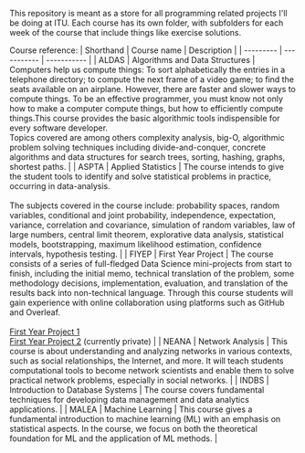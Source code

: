 This repository is meant as a store for all programming related projects I'll be doing at ITU. Each course has its own folder, with subfolders for each week of the course that include things like exercise solutions.  
  
Course reference:
| Shorthand | Course name | Description |
| --------- | ----------- | ----------- |
| ALDAS | Algorithms and Data Structures | Computers help us compute things: To sort alphabetically the entries in a telephone directory; to compute the next frame of a video game; to find the seats available on an airplane. However, there are faster and slower ways to compute things. To be an effective programmer, you must know not only how to make a computer compute things, but how to efficiently compute things.This course provides the basic algorithmic tools indispensible for every software developer.<br />Topics covered are among others complexity analysis, big-O, algorithmic problem solving techniques including divide-and-conquer, concrete algorithms and data structures for search trees, sorting, hashing, graphs, shortest paths. |
| ASPTA | Applied Statistics | The course intends to give the student tools to identify and solve statistical problems in practice, occurring in data-analysis.<br /><br />The subjects covered in the course include: probability spaces, random variables, conditional and joint probability, independence, expectation, variance, correlation and covariance, simulation of random variables, law of large numbers, central limit theorem, explorative data analysis, statistical models, bootstrapping, maximum likelihood estimation, confidence intervals, hypothesis testing. |
| FIYEP | First Year Project | The course consists of a series of full-fledged Data Science mini-projects from start to finish, including the initial memo, technical translation of the problem, some methodology decisions, implementation, evaluation, and translation of the results back into non-technical language. Through this course students will gain experience with online collaboration using platforms such as GitHub and Overleaf.<br /><br />[First Year Project 1](https://github.com/FIYEP-2023/Project-1)<br />[First Year Project 2](https://github.com/FIYEP-2023/Skin-cancer) (currently private) |
| NEANA | Network Analysis | This course is about understanding and analyzing networks in various contexts, such as social relationships, the Internet, and more. It will teach students computational tools to become network scientists and enable them to solve practical network problems, especially in social networks. |
| INDBS | Introduction to Database Systems | The course covers fundamental techniques for developing data management and data analytics applications. |
| MALEA | Machine Learning | This course gives a fundamental introduction to machine learning (ML) with an emphasis on statistical aspects. In the course, we focus on both the theoretical foundation for ML and the application of ML methods. |

